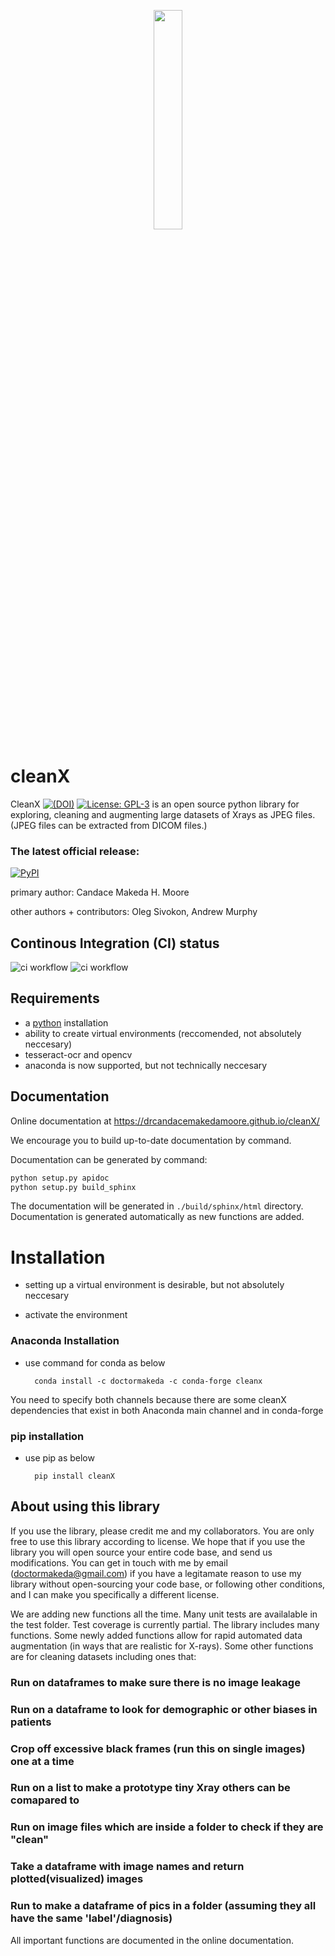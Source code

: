 <p align="center">
<img style="width: 30%; height: 30%" src="https://github.com/drcandacemakedamoore/cleanX/blob/main/test/cleanXpic.png">
</p>

# cleanX

CleanX <a href="https://doi.org/10.5281/zenodo.4725904"><img src="https://zenodo.org/badge/DOI/10.5281/zenodo.4725904.svg" alt="(DOI)"></a> <a href="https://github.com/drcandacemakedamoore/cleanX/blob/master/LICENSE"><img alt="License: GPL-3" src="https://img.shields.io/github/license/drcandacemakedamoore/cleanX"></a>
is an open source python library
for exploring, cleaning and augmenting large datasets of Xrays as JPEG files.
(JPEG files can be extracted from DICOM files.)


### The latest official release:

<a href="https://pypi.org/project/cleanX/"><img alt="PyPI" src="https://img.shields.io/pypi/v/cleanX"></a>


primary author: Candace Makeda H. Moore

other authors + contributors: Oleg Sivokon, Andrew Murphy

## Continous Integration (CI) status

![ci workflow](https://github.com/drcandacemakedamoore/cleanX/actions/workflows/on-commit.yml/badge.svg)
![ci workflow](https://github.com/drcandacemakedamoore/cleanX/actions/workflows/on-tag.yml/badge.svg)


## Requirements

- a [python](https://www.python.org/downloads/) installation
- ability to create virtual environments (reccomended, not absolutely neccesary)
- tesseract-ocr and opencv
- anaconda is now supported, but not technically neccesary


## Documentation

Online documentation at https://drcandacemakedamoore.github.io/cleanX/

We encourage you to build up-to-date documentation by command.

Documentation can be generated by command:

``` sh
python setup.py apidoc
python setup.py build_sphinx
```

The documentation will be generated in `./build/sphinx/html` directory. Documentation is generated
automatically as new functions are added.  

# Installation
- setting up a virtual environment is desirable, but not absolutely neccesary

- activate  the environment
### Anaconda Installation

- use command for conda as below

        conda install -c doctormakeda -c conda-forge cleanx       

You need to specify both channels because there are some cleanX
dependencies that exist in both Anaconda main channel and in
conda-forge

### pip installation
- use pip as below

        pip install cleanX
    
    

## About using this library
If you use the library, please credit me and my collaborators.  You are only free to use this library according to license. We hope that if you use the library you will open source your entire code base, and send us modifications.  You can get in touch with me by email (doctormakeda@gmail.com) if you have a legitamate reason to use my library without open-sourcing your code base, or following other conditions, and I can make you specifically a different license.

We are adding new functions all the time. Many unit tests are availalable in the test folder. Test coverage is currently partial. The library includes many functions. Some newly added functions allow for rapid automated data augmentation (in ways that are realistic for X-rays). Some other functions are for cleaning datasets including ones that: 


### Run on dataframes to make sure there is no image leakage

### Run on a dataframe to look for demographic or other biases in patients
    
### Crop off excessive black frames (run this on single images) one at a time
       
### Run on a list to make a prototype tiny Xray others can be comapared to
    
### Run on image files which are inside a folder to check if they are "clean"

### Take a dataframe with image names and return plotted(visualized) images  

### Run to make a dataframe of pics in a folder (assuming they all have the same 'label'/diagnosis)

All important functions are documented in the online documentation.